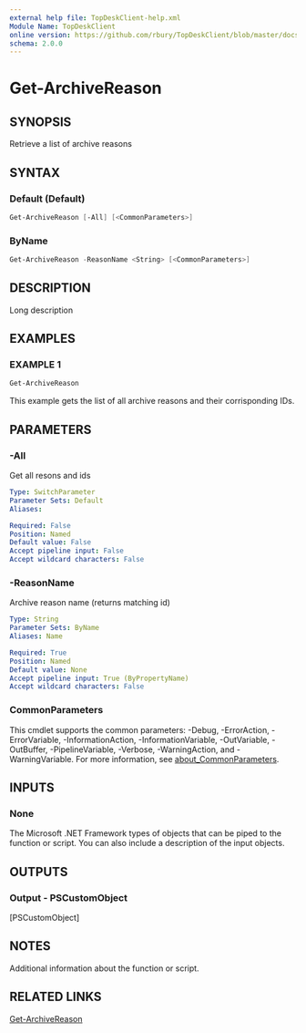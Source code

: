 ```yaml
---
external help file: TopDeskClient-help.xml
Module Name: TopDeskClient
online version: https://github.com/rbury/TopDeskClient/blob/master/docs/Get-ArchiveReason.md
schema: 2.0.0
---
```


# Get-ArchiveReason

## SYNOPSIS

Retrieve a list of archive reasons

## SYNTAX

### Default (Default)

``` Powershell
Get-ArchiveReason [-All] [<CommonParameters>]
```

### ByName

``` Powershell
Get-ArchiveReason -ReasonName <String> [<CommonParameters>]
```

## DESCRIPTION

Long description

## EXAMPLES

### EXAMPLE 1

``` Powershell
Get-ArchiveReason
```

This example gets the list of all archive reasons and their corrisponding IDs.

## PARAMETERS

### -All

Get all resons and ids

```yaml
Type: SwitchParameter
Parameter Sets: Default
Aliases:

Required: False
Position: Named
Default value: False
Accept pipeline input: False
Accept wildcard characters: False
```

### -ReasonName

Archive reason name (returns matching id)

```yaml
Type: String
Parameter Sets: ByName
Aliases: Name

Required: True
Position: Named
Default value: None
Accept pipeline input: True (ByPropertyName)
Accept wildcard characters: False
```

### CommonParameters

This cmdlet supports the common parameters: -Debug, -ErrorAction, -ErrorVariable, -InformationAction, -InformationVariable, -OutVariable, -OutBuffer, -PipelineVariable, -Verbose, -WarningAction, and -WarningVariable. For more information, see [about_CommonParameters](http://go.microsoft.com/fwlink/?LinkID=113216).

## INPUTS

### None

The Microsoft .NET Framework types of objects that can be piped to the function or script.
You can also include a description of the input objects.

## OUTPUTS

### Output - PSCustomObject

[PSCustomObject]

## NOTES

Additional information about the function or script.

## RELATED LINKS

[Get-ArchiveReason](https://github.com/rbury/TopDeskClient/Docs/Get-ArchiveReason.md)
